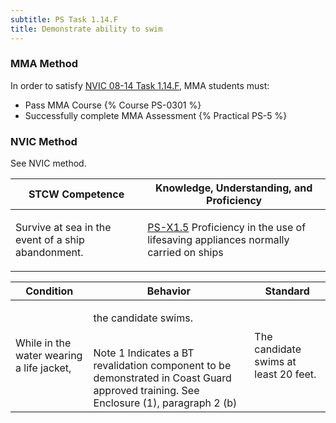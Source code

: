 ```yaml
---
subtitle: PS Task 1.14.F 
title: Demonstrate ability to swim
---
```



### MMA Method

In order to satisfy  [NVIC 08-14  Task  1.14.F](/stcw23/assets/images/nvic-08-14.pdf), MMA students must:

* Pass MMA Course {% Course PS-0301 %}
* Successfully complete MMA Assessment {% Practical PS-5 %}


### NVIC Method

<a onclick="togglevisibility('nvic_methods')" >See NVIC method.</a>

<div id='nvic_methods' class='hide'>

<table>
<thead>
<tr>
<th class='forty'> STCW Competence </th>
<th class='sixty'> Knowledge, Understanding, and Proficiency </th>
</tr>
</thead>




<tbody>
<tr><td markdown='1'>

Survive at sea in the event of a ship abandonment.

</td><td markdown='1'>

[PS-X1.5](../../tables/611.html#PS-X1.5) Proficiency in the use of lifesaving appliances normally carried on ships

</td></tr>


</tbody>
</table>


<table>
<thead>
<tr><th class='twenty'>  Condition </th><th class='twenty'> Behavior </th><th  class='sixty'>Standard </th></tr>
</thead>
<tbody >



<tr><td markdown='1'>

While in the water wearing a life jacket,

</td><td markdown='1'>

the candidate swims.

<br>

<div class="tooltip">Note 1
<span class="tooltiptext">
Indicates a BT revalidation component to be demonstrated in Coast Guard approved training. See Enclosure (1), paragraph 2 (b)
</span>
</div>


</td><td markdown='1'>

The candidate swims at least 20 feet.

</td></tr>
</tbody>
</table>
</div>
